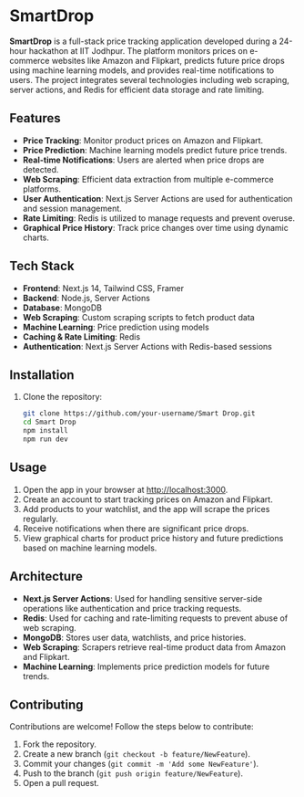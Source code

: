# SmartDrop

**SmartDrop** is a full-stack price tracking application developed during a 24-hour hackathon at IIT Jodhpur. The platform monitors prices on e-commerce websites like Amazon and Flipkart, predicts future price drops using machine learning models, and provides real-time notifications to users. The project integrates several technologies including web scraping, server actions, and Redis for efficient data storage and rate limiting.

## Features

- **Price Tracking**: Monitor product prices on Amazon and Flipkart.
- **Price Prediction**: Machine learning models predict future price trends.
- **Real-time Notifications**: Users are alerted when price drops are detected.
- **Web Scraping**: Efficient data extraction from multiple e-commerce platforms.
- **User Authentication**: Next.js Server Actions are used for authentication and session management.
- **Rate Limiting**: Redis is utilized to manage requests and prevent overuse.
- **Graphical Price History**: Track price changes over time using dynamic charts.

## Tech Stack

- **Frontend**: Next.js 14, Tailwind CSS, Framer
- **Backend**: Node.js, Server Actions
- **Database**: MongoDB
- **Web Scraping**: Custom scraping scripts to fetch product data
- **Machine Learning**: Price prediction using models
- **Caching & Rate Limiting**: Redis
- **Authentication**: Next.js Server Actions with Redis-based sessions

## Installation

1. Clone the repository:

   ```bash
   git clone https://github.com/your-username/Smart Drop.git
   cd Smart Drop
   npm install
   npm run dev

## Usage

1. Open the app in your browser at [http://localhost:3000](http://localhost:3000).
2. Create an account to start tracking prices on Amazon and Flipkart.
3. Add products to your watchlist, and the app will scrape the prices regularly.
4. Receive notifications when there are significant price drops.
5. View graphical charts for product price history and future predictions based on machine learning models.

## Architecture

- **Next.js Server Actions**: Used for handling sensitive server-side operations like authentication and price tracking requests.
- **Redis**: Used for caching and rate-limiting requests to prevent abuse of web scraping.
- **MongoDB**: Stores user data, watchlists, and price histories.
- **Web Scraping**: Scrapers retrieve real-time product data from Amazon and Flipkart.
- **Machine Learning**: Implements price prediction models for future trends.

## Contributing

Contributions are welcome! Follow the steps below to contribute:

1. Fork the repository.
2. Create a new branch (`git checkout -b feature/NewFeature`).
3. Commit your changes (`git commit -m 'Add some NewFeature'`).
4. Push to the branch (`git push origin feature/NewFeature`).
5. Open a pull request.
   

